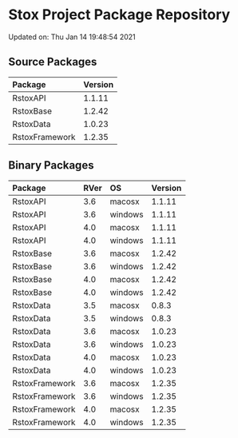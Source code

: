 # Stox Project Package Repository


Updated on: Thu Jan 14 19:48:54 2021
## Source Packages

|Package        |Version |
|:--------------|:-------|
|RstoxAPI       |1.1.11  |
|RstoxBase      |1.2.42  |
|RstoxData      |1.0.23  |
|RstoxFramework |1.2.35  |

## Binary Packages

|Package        |RVer |OS      |Version |
|:--------------|:----|:-------|:-------|
|RstoxAPI       |3.6  |macosx  |1.1.11  |
|RstoxAPI       |3.6  |windows |1.1.11  |
|RstoxAPI       |4.0  |macosx  |1.1.11  |
|RstoxAPI       |4.0  |windows |1.1.11  |
|RstoxBase      |3.6  |macosx  |1.2.42  |
|RstoxBase      |3.6  |windows |1.2.42  |
|RstoxBase      |4.0  |macosx  |1.2.42  |
|RstoxBase      |4.0  |windows |1.2.42  |
|RstoxData      |3.5  |macosx  |0.8.3   |
|RstoxData      |3.5  |windows |0.8.3   |
|RstoxData      |3.6  |macosx  |1.0.23  |
|RstoxData      |3.6  |windows |1.0.23  |
|RstoxData      |4.0  |macosx  |1.0.23  |
|RstoxData      |4.0  |windows |1.0.23  |
|RstoxFramework |3.6  |macosx  |1.2.35  |
|RstoxFramework |3.6  |windows |1.2.35  |
|RstoxFramework |4.0  |macosx  |1.2.35  |
|RstoxFramework |4.0  |windows |1.2.35  |
